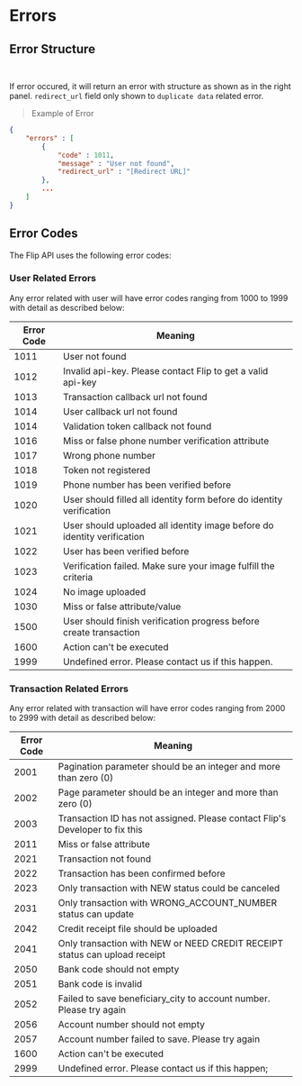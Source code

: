 # Errors

## Error Structure

```php
```

```shell
```

If error occured, it will return an error with structure as shown as in the right panel. `redirect_url` field only shown to `duplicate data` related error.

> Example of Error

```json
{
	"errors" : [
		{
			"code" : 1011,
			"message" : "User not found",
			"redirect_url" : "[Redirect URL]"
		},
		...
	]
}
```

## Error Codes

The Flip API uses the following error codes:

### User Related Errors

Any error related with user will have error codes ranging from 1000 to 1999 with detail as described below:

Error Code | Meaning
-----------|--------
1011 | User not found
1012 | Invalid api-key. Please contact Flip to get a valid api-key
1013 | Transaction callback url not found
1014 | User callback url not found
1014 | Validation token callback not found
1016 | Miss or false phone number verification attribute
1017 | Wrong phone number
1018 | Token not registered
1019 | Phone number has been verified before
1020 | User should filled all identity form before do identity verification
1021 | User should uploaded all identity image before do identity verification
1022 | User has been verified before
1023 | Verification failed. Make sure your image fulfill the criteria
1024 | No image uploaded
1030 | Miss or false attribute/value
1500 | User should finish verification progress before create transaction
1600 | Action can't be executed
1999 | Undefined error. Please contact us if this happen.


### Transaction Related Errors
Any error related with transaction will have error codes ranging from 2000 to 2999 with detail as described below:

Error Code | Meaning
-----------|--------
2001 | Pagination parameter should be an integer and more than zero (0)
2002 | Page parameter should be an integer and more than zero (0)
2003 | Transaction ID has not assigned. Please contact Flip\'s Developer to fix this
2011 | Miss or false attribute
2021 | Transaction not found
2022 | Transaction has been confirmed before
2023 | Only transaction with NEW status could be canceled
2031 | Only transaction with WRONG_ACCOUNT_NUMBER status can update
2042 | Credit receipt file should be uploaded
2041 | Only transaction with NEW or NEED CREDIT RECEIPT status can upload receipt
2050 | Bank code should not empty
2051 | Bank code is invalid
2052 | Failed to save beneficiary_city to account number. Please try again
2056 | Account number should not empty
2057 | Account number failed to save. Please try again
1600 | Action can't be executed
2999 | Undefined error. Please contact us if this happen;